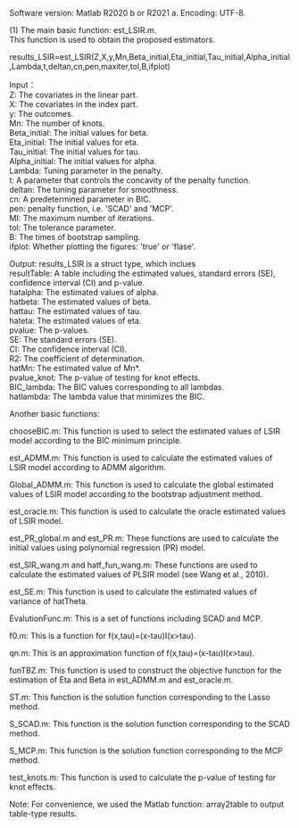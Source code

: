 Software version: Matlab R2020 b or R2021 a.
Encoding: UTF-8.

(1) The main basic function: est_LSIR.m.\
This function is used to obtain the proposed estimators. 

results_LSIR=est_LSIR(Z,X,y,Mn,Beta_initial,Eta_initial,Tau_initial,Alpha_initial,Lambda,t,deltan,cn,pen,maxiter,tol,B,ifplot)

Input：\
Z: The covariates in the linear part.\
X: The covariates in the index part.\
y: The outcomes. \
Mn: The number of knots.\
Beta_initial: The initial values for beta.\
Eta_initial: The initial values for eta.\
Tau_initial: The initial values for tau.\
Alpha_initial: The initial values for alpha.\
Lambda: Tuning parameter in the penalty.\
t: A parameter that controls the concavity of the penalty function.\
deltan: The tuning parameter for smoothness.\
cn:  A predetermined parameter in BIC.\
pen:  penalty function, i.e. 'SCAD' and 'MCP'.\
MI: The maximum number of iterations.\
tol:  The tolerance parameter.\
B: The times of bootstrap sampling.\
ifplot: Whether plotting the figures: 'true' or 'flase'.

Output: results_LSIR is a struct type, which inclues\
resultTable: A table including the estimated values, standard errors (SE), confidence interval (CI) and p-value.\
hatalpha: The estimated values of alpha.\
hatbeta: The estimated values of beta.\
hattau: The estimated values of tau.\
hateta: The estimated values of eta.\
pvalue: The p-values.\
SE: The standard errors (SE).\
CI: The confidence interval (CI).\
R2: The coefficient of determination.\
hatMn: The estimated value of Mn*.\
pvalue_knot: The p-value of testing for knot effects.\
BIC_lambda: The BIC values corresponding to all lambdas.\
hatlambda: The lambda value that minimizes the BIC.

Another basic functions:

chooseBIC.m: This function is used to select the estimated values of LSIR model according to the BIC minimum principle.

est_ADMM.m: This function is used to calculate the estimated values of LSIR model according to ADMM algorithm.

Global_ADMM.m: This function is used to calculate the global estimated values of LSIR model according to the bootstrap adjustment method.

est_oracle.m: This function is used to calculate the oracle estimated values of LSIR model.

est_PR_global.m and est_PR.m: These functions are used to calculate the initial values using polynomial regression (PR) model.

est_SIR_wang.m and hatf_fun_wang.m:  These functions are used to calculate the estimated values of PLSIR model (see Wang et al., 2010).

est_SE.m:  This function is used to calculate the estimated values of variance of hatTheta.

EvalutionFunc.m: This is a set of functions including SCAD and MCP.

f0.m: This is a function for f(x,tau)=(x-tau)I(x>tau).

qn.m: This is an approximation function of  f(x,tau)=(x-tau)I(x>tau).

funTBZ.m: This function is used to construct the objective function for the estimation of Eta and Beta in est_ADMM.m and est_oracle.m.

ST.m: This function is the solution function corresponding to the Lasso method.

S_SCAD.m: This function is the solution function corresponding to the SCAD method.

S_MCP.m: This function is the solution function corresponding to the MCP method.

test_knots.m: This function is used to calculate the p-value of testing for knot effects.

Note:
For convenience, we used the Matlab function: array2table to output table-type results. 


